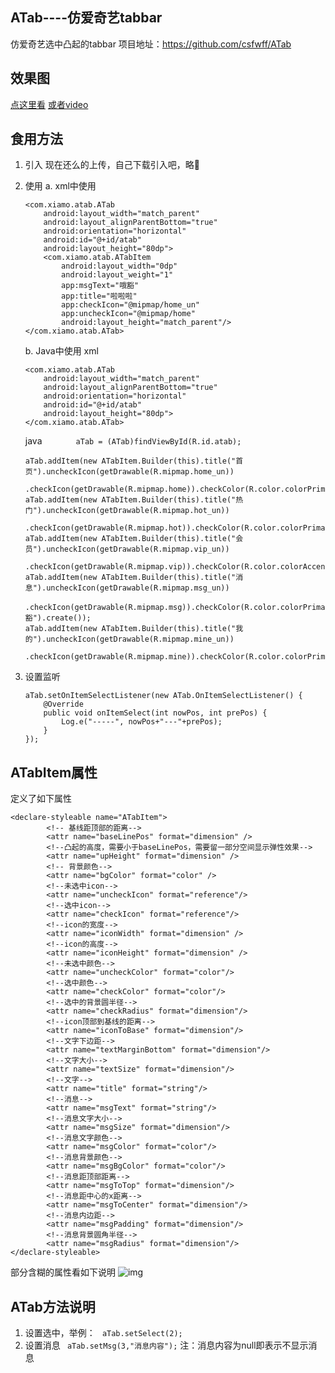 
## ATab----仿爱奇艺tabbar
仿爱奇艺选中凸起的tabbar
项目地址：https://github.com/csfwff/ATab

## 效果图
[点这里看](https://sszsj.top/articles/2020/03/09/1583725597624.html)
[或者video](https://github.com/csfwff/ATab/blob/master/screenshot/SVID_20200309_094758_1.mp4?raw=true)

## 食用方法
1. 引入
现在还么的上传，自己下载引入吧，略🤪
2. 使用
	a. xml中使用
	```
    <com.xiamo.atab.ATab
        android:layout_width="match_parent"
        android:layout_alignParentBottom="true"
        android:orientation="horizontal"
        android:id="@+id/atab"
        android:layout_height="80dp">
        <com.xiamo.atab.ATabItem
            android:layout_width="0dp"
            android:layout_weight="1"
            app:msgText="哦豁"
            app:title="啦啦啦"
            app:checkIcon="@mipmap/home_un"
            app:uncheckIcon="@mipmap/home"
            android:layout_height="match_parent"/>
    </com.xiamo.atab.ATab>
	```

	  b. Java中使用
		xml
	```
    <com.xiamo.atab.ATab
        android:layout_width="match_parent"
        android:layout_alignParentBottom="true"
        android:orientation="horizontal"
        android:id="@+id/atab"
        android:layout_height="80dp">
    </com.xiamo.atab.ATab>
	```
	java
`       aTab = (ATab)findViewById(R.id.atab);`
	```
    aTab.addItem(new ATabItem.Builder(this).title("首页").uncheckIcon(getDrawable(R.mipmap.home_un))
                .checkIcon(getDrawable(R.mipmap.home)).checkColor(R.color.colorPrimary).create());
    aTab.addItem(new ATabItem.Builder(this).title("热门").uncheckIcon(getDrawable(R.mipmap.hot_un))
                .checkIcon(getDrawable(R.mipmap.hot)).checkColor(R.color.colorPrimary).create());
    aTab.addItem(new ATabItem.Builder(this).title("会员").uncheckIcon(getDrawable(R.mipmap.vip_un))
                .checkIcon(getDrawable(R.mipmap.vip)).checkColor(R.color.colorAccent).create());
    aTab.addItem(new ATabItem.Builder(this).title("消息").uncheckIcon(getDrawable(R.mipmap.msg_un))
                .checkIcon(getDrawable(R.mipmap.msg)).checkColor(R.color.colorPrimary).msg("哦豁").create());
    aTab.addItem(new ATabItem.Builder(this).title("我的").uncheckIcon(getDrawable(R.mipmap.mine_un))
                .checkIcon(getDrawable(R.mipmap.mine)).checkColor(R.color.colorPrimary).create());

	```
3. 设置监听
	```
    aTab.setOnItemSelectListener(new ATab.OnItemSelectListener() {
        @Override
        public void onItemSelect(int nowPos, int prePos) {
            Log.e("-----", nowPos+"---"+prePos);
        }
    });
	```
## ATabItem属性
定义了如下属性
```
<declare-styleable name="ATabItem">
        <!-- 基线距顶部的距离-->
        <attr name="baseLinePos" format="dimension" />
        <!--凸起的高度，需要小于baseLinePos，需要留一部分空间显示弹性效果-->
        <attr name="upHeight" format="dimension" />
        <!-- 背景颜色-->
        <attr name="bgColor" format="color" />
        <!--未选中icon-->
        <attr name="uncheckIcon" format="reference"/>
        <!--选中icon-->
        <attr name="checkIcon" format="reference"/>
        <!--icon的宽度-->
        <attr name="iconWidth" format="dimension" />
        <!--icon的高度-->
        <attr name="iconHeight" format="dimension" />
        <!--未选中颜色-->
        <attr name="uncheckColor" format="color"/>
        <!--选中颜色-->
        <attr name="checkColor" format="color"/>
        <!--选中的背景圆半径-->
        <attr name="checkRadius" format="dimension"/>
        <!--icon顶部到基线的距离-->
        <attr name="iconToBase" format="dimension"/>
        <!--文字下边距-->
        <attr name="textMarginBottom" format="dimension"/>
        <!--文字大小-->
        <attr name="textSize" format="dimension"/>
        <!--文字-->
        <attr name="title" format="string"/>
        <!--消息-->
        <attr name="msgText" format="string"/>
        <!--消息文字大小-->
        <attr name="msgSize" format="dimension"/>
        <!--消息文字颜色-->
        <attr name="msgColor" format="color"/>
        <!--消息背景颜色-->
        <attr name="msgBgColor" format="color"/>
        <!--消息距顶部距离-->
        <attr name="msgToTop" format="dimension"/>
        <!--消息距中心的x距离-->
        <attr name="msgToCenter" format="dimension"/>
        <!--消息内边距-->
        <attr name="msgPadding" format="dimension"/>
        <!--消息背景圆角半径-->
        <attr name="msgRadius" format="dimension"/>
</declare-styleable>
```
部分含糊的属性看如下说明
![img](https://github.com/csfwff/ATab/raw/master/screenshot/QQ%E5%9B%BE%E7%89%8720200309113000.png)

## ATab方法说明
1. 设置选中，举例：
` aTab.setSelect(2);`
2. 设置消息
` aTab.setMsg(3,"消息内容");`
注：消息内容为null即表示不显示消息
